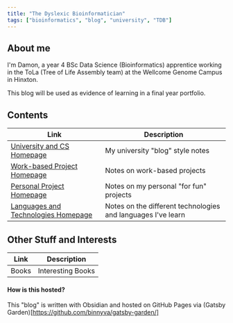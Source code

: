 ```yaml
---
title: "The Dyslexic Bioinformatician"
tags: ["bioinformatics", "blog", "university", "TDB"]
---
```


## About me
I'm Damon, a year 4 BSc Data Science (Bioinformatics) apprentice working in the ToLa (Tree of Life Assembly team) at the Wellcome Genome Campus in Hinxton.

This blog will be used as evidence of learning in a final year portfolio.

## Contents

| Link | Description | 
|-----|-----|
| [University and CS Homepage](content/Computer%20Science/University%20and%20CS%20Homepage.md) | My university "blog" style notes |
| [Work-based Project Homepage](content/Work-based%20Projects/Work-based%20Project%20Homepage.md) | Notes on work-based projects |
| [Personal Project Homepage](content/Personal%20Projects/Personal%20Project%20Homepage.md) | Notes on my personal "for fun" projects | 
| [Languages and Technologies Homepage](content/Languages%20and%20Technologies/Languages%20and%20Technologies%20Homepage.md) | Notes on the different technologies and languages I've learn |

## Other Stuff and Interests

| Link | Description | 
|-----|-----|
| Books | Interesting Books |

#### How is this hosted?
This "blog" is written with Obsidian and hosted on GitHub Pages via (Gatsby Garden)[https://github.com/binnyva/gatsby-garden/]